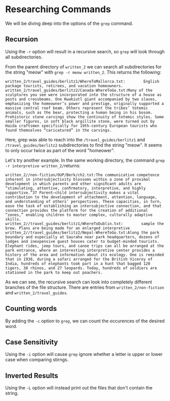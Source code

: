 # Researching Commands
We will be diving deep into the options of the `grep` command. 

## Recursion
Using the `-r` option will result in a recursive search, so `grep` will look through all subdirectories.

From the parent directory of `written_2` we can search all subdirectories for the string "meow" with `grep -r meow written_2`. This returns the following:
```
written_2/travel_guides/berlitz1/WhereToMallorca.txt:        English package tourists, retirees, and vacation homeowners.
written_2/travel_guides/berlitz2/Canada-WhereToGo.txt:Many of the sculptures you see were incorporated into the structure of a house as posts and crossbeams. One Kwakiutl giant accompanied by two slaves, emphasizing the homeowner’s power and prestige, originally supported a massive central roof beam. Others represent the tribes’ totemic animals, such as the bear, protecting a human being in his bosom. Prehistoric stone carvings show the continuity of totemic styles. Some smaller figures, in soft black argillite stone, were turned out by Haida craftsmen specifically for 19th-century European tourists who found themselves “caricatured” in the carvings.
```
Here, grep was able to reach into the `/travel_guides/berlitz1` and `/travel_guides/berlitz2` subdirectories to find the string "meow". It seems to only occur twice as part of the word "homeower". 

Let's try another example. In the same working directory, the command `grep -r interpretive written_2/`returns:
 ```
 written_2//non-fiction/OUP/Berk/ch2.txt:The communicative competence inherent in intersubjectivity blossoms within a zone of proximal development in which parents and other signiﬁcant adults are “stimulating, attentive, conﬁrmatory, interpretive, and highly supportive.”37 Parent–child intersubjectivity makes a vital contribution to the development of attachment, attention, language, and understanding of others’ perspectives. These capacities, in turn, ease the task of establishing an intersubjective connection, and that connection provides the platform for the creation of additional “zones,” enabling children to master complex, culturally adaptive skills. 
written_2//travel_guides/berlitz1/WhereToDublin.txt:        sample the brew. Plans are being made for an enlarged interpretive
written_2//travel_guides/berlitz2/Nepal-WhereToGo.txt:Along the park boundary and especially at Sauraha near park headquarters, dozens of lodges and inexpensive guest houses cater to budget-minded tourists. Elephant rides, jeep tours, and canoe trips can all be arranged at the park entrance, where an interesting interpretive center provides a history of the area and information about its ecology. One is reminded that in 1938, during a safari arranged for the British Viceroy of India, hundreds of elephants took part in a hunt that bagged 120 tigers, 38 rhinos, and 27 leopards. Today, hundreds of soldiers are stationed in the park to keep out poachers.
 ```
 As we can see, the recursive search can look into completely different branches of the file structure. There are entries from `written_2/non-fiction` and `written_2/travel_guides`.

## Counting words
By adding the `-c` option to `grep`, we can count the occurences of the desired word. 

## Case Sensitivity
Using the `-i` option will cause `grep` ignore whether a letter is upper or lower case when comparing stirngs.

## Inverted Results
Using the `-L` option will instead print out the files that don't contain the string. 
